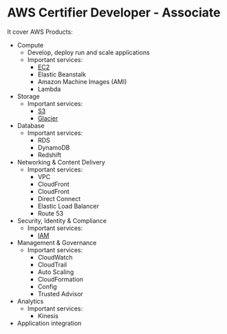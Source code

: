 # AWS Certifier Developer - Associate

It cover AWS Products:
- Compute
    - Develop, deploy run and scale applications
    - Important services:
        - [EC2](EC2.md)
        - Elastic Beanstalk
        - Amazon Machine Images (AMI)
        - Lambda
- Storage
    - Important services:
        - [S3](S3.md)
        - [Glacier](S3.md)
- Database
    - Important services:
        - RDS
        - DynamoDB
        - Redshift
- Networking & Content Delivery
    - Important services:
        - VPC
        - CloudFront
        - CloudFront
        - Direct Connect
        - Elastic Load Balancer
        - Route 53
- Security, Identity & Compliance
    - Important services:
        - [IAM](IAM.md)
- Management & Governance
    - Important services:
        - CloudWatch
        - CloudTrail
        - Auto Scaling
        - CloudFormation
        - Config
        - Trusted Advisor
- Analytics
    - Important services:
        - Kinesis
- Application integration
